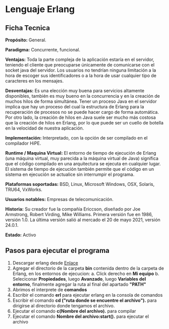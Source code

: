 # Lenguaje Erlang

## Ficha Tecnica

**Propósito:** General.

**Paradigma:** Concurrente, funcional.

**Ventajas:** Toda la parte compleja de la aplicación estaría en el servidor, teniendo el cliente que preocuparse únicamente de comunicarse con el socket java del servidor. Los usuarios no tendrían ninguna limitación a la hora de escoger sus identificadores o a la hora de usar cualquier tipo de caracteres en los mensajes.

**Desventajas:** Es una elección muy buena para servicios altamente disponibles, también es muy bueno en la concurrencia y en la creación de muchos hilos de forma simultánea. Tener un proceso Java en el servidor implica que hay un proceso del cual la estructura de Erlang para la recuperación de procesos no se puede hacer cargo de forma automática. Por otro lado, la creación de hilos en Java suele ser mucho más costosa que la creación de hilos en Erlang, por lo que puede ser un cuello de botella en la velocidad de nuestra aplicación.

**Implementación:** Interpretado, con la opción de ser compilado en el compilador HiPE.

**Runtime / Maquina Virtual:** El entorno de tiempo de ejecución de Erlang (una máquina virtual, muy parecida a la máquina virtual de Java) significa que el código compilado en una arquitectura se ejecuta en cualquier lugar. El sistema de tiempo de ejecución también permite que el código en un sistema en ejecución se actualice sin interrumpir el programa.

**Plataformas soportadas:** BSD, Linux, Microsoft Windows, OSX, Solaris, TRU64, VxWorks.

**Usuarios notables:** Empresas de telecomunicación.

**Historia:** Su creador fue la compañía Ericcson, diseñado por Joe Armstrong, Robert Virding, Mike Williams. Primera versión fue en 1986, versión 1.0. La última versión salió al mercado el 20 de mayo 2021, versión 24.0.1.

**Estado:** Activo

## Pasos para ejecutar el programa

1. Descargar erlang desde [Enlace](https://www.erlang.org/downloads)
2. Agregar el directorio de la carpeta **bin** contenida dentro de la carpeta de Erlang, en los entornos de ejecucion:
a. Click derecho en **Mi equipo**
b. Seleciconar **Propiedades**, luego **Avanzado**, luego **Variables del entorno**, finalmente agregar la ruta al final del apartado **"PATH"**
3. Abrimos el interprete de **comandos**
4. Escribir el comando **erl** para ejecutar erlang en la consola de comandos
5. Escribir el comando **cd ("ruta donde se encuentre el archivo").** para dirigirse al directorio donde tengamos el archivo.
6. Ejecutar el comando **c(Nombre del archivo).** para compilar
7. Ejecutar el comando **Nombre del archivo:start().** para ejecutar el archivo
